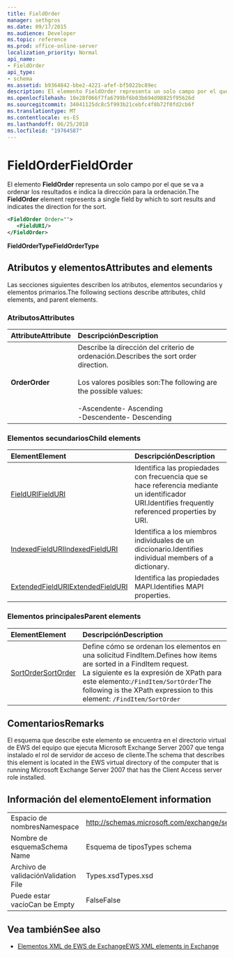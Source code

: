 ```yaml
---
title: FieldOrder
manager: sethgros
ms.date: 09/17/2015
ms.audience: Developer
ms.topic: reference
ms.prod: office-online-server
localization_priority: Normal
api_name:
- FieldOrder
api_type:
- schema
ms.assetid: b9364842-bbe2-4221-afef-bf5022bc89ec
description: El elemento FieldOrder representa un solo campo por el que se va a ordenar los resultados e indica la dirección para la ordenación.
ms.openlocfilehash: 10e28f066f7fa6799bf6b03b694d98825f95626d
ms.sourcegitcommit: 34041125dc8c5f993b21cebfc4f8b72f0fd2cb6f
ms.translationtype: MT
ms.contentlocale: es-ES
ms.lasthandoff: 06/25/2018
ms.locfileid: "19764587"
---
```

# <a name="fieldorder"></a><span data-ttu-id="2d95b-103">FieldOrder</span><span class="sxs-lookup"><span data-stu-id="2d95b-103">FieldOrder</span></span>

<span data-ttu-id="2d95b-104">El elemento **FieldOrder** representa un solo campo por el que se va a ordenar los resultados e indica la dirección para la ordenación.</span><span class="sxs-lookup"><span data-stu-id="2d95b-104">The **FieldOrder** element represents a single field by which to sort results and indicates the direction for the sort.</span></span> 
  
```xml
<FieldOrder Order="">
   <FieldURI/>
</FieldOrder>
```

 <span data-ttu-id="2d95b-105">**FieldOrderType**</span><span class="sxs-lookup"><span data-stu-id="2d95b-105">**FieldOrderType**</span></span>
## <a name="attributes-and-elements"></a><span data-ttu-id="2d95b-106">Atributos y elementos</span><span class="sxs-lookup"><span data-stu-id="2d95b-106">Attributes and elements</span></span>

<span data-ttu-id="2d95b-107">Las secciones siguientes describen los atributos, elementos secundarios y elementos primarios.</span><span class="sxs-lookup"><span data-stu-id="2d95b-107">The following sections describe attributes, child elements, and parent elements.</span></span>
  
### <a name="attributes"></a><span data-ttu-id="2d95b-108">Atributos</span><span class="sxs-lookup"><span data-stu-id="2d95b-108">Attributes</span></span>

|<span data-ttu-id="2d95b-109">**Attribute**</span><span class="sxs-lookup"><span data-stu-id="2d95b-109">**Attribute**</span></span>|<span data-ttu-id="2d95b-110">**Descripción**</span><span class="sxs-lookup"><span data-stu-id="2d95b-110">**Description**</span></span>|
|:-----|:-----|
|<span data-ttu-id="2d95b-111">**Order**</span><span class="sxs-lookup"><span data-stu-id="2d95b-111">**Order**</span></span> <br/> | <span data-ttu-id="2d95b-112">Describe la dirección del criterio de ordenación.</span><span class="sxs-lookup"><span data-stu-id="2d95b-112">Describes the sort order direction.</span></span><br/><br/> <span data-ttu-id="2d95b-113">Los valores posibles son:</span><span class="sxs-lookup"><span data-stu-id="2d95b-113">The following are the possible values:</span></span> <br/> <br/><span data-ttu-id="2d95b-114">-Ascendente</span><span class="sxs-lookup"><span data-stu-id="2d95b-114">-  Ascending</span></span>  <br/><span data-ttu-id="2d95b-115">-Descendente</span><span class="sxs-lookup"><span data-stu-id="2d95b-115">-  Descending</span></span>  <br/> |
   
### <a name="child-elements"></a><span data-ttu-id="2d95b-116">Elementos secundarios</span><span class="sxs-lookup"><span data-stu-id="2d95b-116">Child elements</span></span>

|<span data-ttu-id="2d95b-117">**Element**</span><span class="sxs-lookup"><span data-stu-id="2d95b-117">**Element**</span></span>|<span data-ttu-id="2d95b-118">**Descripción**</span><span class="sxs-lookup"><span data-stu-id="2d95b-118">**Description**</span></span>|
|:-----|:-----|
|[<span data-ttu-id="2d95b-119">FieldURI</span><span class="sxs-lookup"><span data-stu-id="2d95b-119">FieldURI</span></span>](fielduri.md) <br/> |<span data-ttu-id="2d95b-120">Identifica las propiedades con frecuencia que se hace referencia mediante un identificador URI.</span><span class="sxs-lookup"><span data-stu-id="2d95b-120">Identifies frequently referenced properties by URI.</span></span>  <br/> |
|[<span data-ttu-id="2d95b-121">IndexedFieldURI</span><span class="sxs-lookup"><span data-stu-id="2d95b-121">IndexedFieldURI</span></span>](indexedfielduri.md) <br/> |<span data-ttu-id="2d95b-122">Identifica a los miembros individuales de un diccionario.</span><span class="sxs-lookup"><span data-stu-id="2d95b-122">Identifies individual members of a dictionary.</span></span>  <br/> |
|[<span data-ttu-id="2d95b-123">ExtendedFieldURI</span><span class="sxs-lookup"><span data-stu-id="2d95b-123">ExtendedFieldURI</span></span>](extendedfielduri.md) <br/> |<span data-ttu-id="2d95b-124">Identifica las propiedades MAPI.</span><span class="sxs-lookup"><span data-stu-id="2d95b-124">Identifies MAPI properties.</span></span>  <br/> |
   
### <a name="parent-elements"></a><span data-ttu-id="2d95b-125">Elementos principales</span><span class="sxs-lookup"><span data-stu-id="2d95b-125">Parent elements</span></span>

|<span data-ttu-id="2d95b-126">**Element**</span><span class="sxs-lookup"><span data-stu-id="2d95b-126">**Element**</span></span>|<span data-ttu-id="2d95b-127">**Descripción**</span><span class="sxs-lookup"><span data-stu-id="2d95b-127">**Description**</span></span>|
|:-----|:-----|
|[<span data-ttu-id="2d95b-128">SortOrder</span><span class="sxs-lookup"><span data-stu-id="2d95b-128">SortOrder</span></span>](sortorder.md) <br/> |<span data-ttu-id="2d95b-129">Define cómo se ordenan los elementos en una solicitud FindItem.</span><span class="sxs-lookup"><span data-stu-id="2d95b-129">Defines how items are sorted in a FindItem request.</span></span>  <br/> <span data-ttu-id="2d95b-130">La siguiente es la expresión de XPath para este elemento:`/FindItem/SortOrder`</span><span class="sxs-lookup"><span data-stu-id="2d95b-130">The following is the XPath expression to this element:  `/FindItem/SortOrder`</span></span> <br/> |
   
## <a name="remarks"></a><span data-ttu-id="2d95b-131">Comentarios</span><span class="sxs-lookup"><span data-stu-id="2d95b-131">Remarks</span></span>

<span data-ttu-id="2d95b-132">El esquema que describe este elemento se encuentra en el directorio virtual de EWS del equipo que ejecuta Microsoft Exchange Server 2007 que tenga instalado el rol de servidor de acceso de cliente.</span><span class="sxs-lookup"><span data-stu-id="2d95b-132">The schema that describes this element is located in the EWS virtual directory of the computer that is running Microsoft Exchange Server 2007 that has the Client Access server role installed.</span></span>
  
## <a name="element-information"></a><span data-ttu-id="2d95b-133">Información del elemento</span><span class="sxs-lookup"><span data-stu-id="2d95b-133">Element information</span></span>

|||
|:-----|:-----|
|<span data-ttu-id="2d95b-134">Espacio de nombres</span><span class="sxs-lookup"><span data-stu-id="2d95b-134">Namespace</span></span>  <br/> |http://schemas.microsoft.com/exchange/services/2006/types  <br/> |
|<span data-ttu-id="2d95b-135">Nombre de esquema</span><span class="sxs-lookup"><span data-stu-id="2d95b-135">Schema Name</span></span>  <br/> |<span data-ttu-id="2d95b-136">Esquema de tipos</span><span class="sxs-lookup"><span data-stu-id="2d95b-136">Types schema</span></span>  <br/> |
|<span data-ttu-id="2d95b-137">Archivo de validación</span><span class="sxs-lookup"><span data-stu-id="2d95b-137">Validation File</span></span>  <br/> |<span data-ttu-id="2d95b-138">Types.xsd</span><span class="sxs-lookup"><span data-stu-id="2d95b-138">Types.xsd</span></span>  <br/> |
|<span data-ttu-id="2d95b-139">Puede estar vacío</span><span class="sxs-lookup"><span data-stu-id="2d95b-139">Can be Empty</span></span>  <br/> |<span data-ttu-id="2d95b-140">False</span><span class="sxs-lookup"><span data-stu-id="2d95b-140">False</span></span>  <br/> |
   
## <a name="see-also"></a><span data-ttu-id="2d95b-141">Vea también</span><span class="sxs-lookup"><span data-stu-id="2d95b-141">See also</span></span>

- [<span data-ttu-id="2d95b-142">Elementos XML de EWS de Exchange</span><span class="sxs-lookup"><span data-stu-id="2d95b-142">EWS XML elements in Exchange</span></span>](ews-xml-elements-in-exchange.md)

